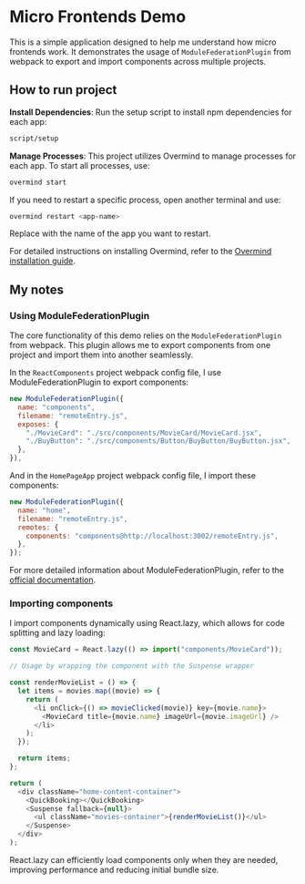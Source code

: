 # Micro Frontends Demo

This is a simple application designed to help me understand how micro frontends work. It demonstrates the usage of `ModuleFederationPlugin` from webpack to export and import components across multiple projects.

## How to run project

**Install Dependencies**: Run the setup script to install npm dependencies for each app:

```sh
script/setup
```

**Manage Processes**: This project utilizes Overmind to manage processes for each app. To start all processes, use:

```sh
overmind start
```

If you need to restart a specific process, open another terminal and use:

```sh
overmind restart <app-name>
```

Replace <app-name> with the name of the app you want to restart.

For detailed instructions on installing Overmind, refer to the [Overmind installation guide](https://github.com/DarthSim/overmind).

## My notes

### Using ModuleFederationPlugin

The core functionality of this demo relies on the `ModuleFederationPlugin` from webpack. This plugin allows me to export components from one project and import them into another seamlessly.

In the `ReactComponents` project webpack config file, I use ModuleFederationPlugin to export components:

```js
new ModuleFederationPlugin({
  name: "components",
  filename: "remoteEntry.js",
  exposes: {
    "./MovieCard": "./src/components/MovieCard/MovieCard.jsx",
    "./BuyButton": "./src/components/Button/BuyButton/BuyButton.jsx",
  },
}),
```

And in the `HomePageApp` project webpack config file, I import these components:

```js
new ModuleFederationPlugin({
  name: "home",
  filename: "remoteEntry.js",
  remotes: {
    components: "components@http://localhost:3002/remoteEntry.js",
  },
});
```

For more detailed information about ModuleFederationPlugin, refer to the [official documentation](https://webpack.js.org/plugins/module-federation-plugin/).

### Importing components

I import components dynamically using React.lazy, which allows for code splitting and lazy loading:

```js
const MovieCard = React.lazy(() => import("components/MovieCard"));

// Usage by wrapping the component with the Suspense wrapper

const renderMovieList = () => {
  let items = movies.map((movie) => {
    return (
      <li onClick={() => movieClicked(movie)} key={movie.name}>
        <MovieCard title={movie.name} imageUrl={movie.imageUrl} />
      </li>
    );
  });

  return items;
};

return (
  <div className="home-content-container">
    <QuickBooking></QuickBooking>
    <Suspense fallback={null}>
      <ul className="movies-container">{renderMovieList()}</ul>
    </Suspense>
  </div>
);
```

React.lazy can efficiently load components only when they are needed, improving performance and reducing initial bundle size.
